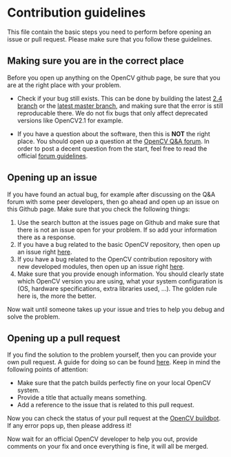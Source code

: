 # Contribution guidelines

This file contain the basic steps you need to perform before opening an issue or pull request. Please make sure that you follow these guidelines.

## Making sure you are in the correct place

Before you open up anything on the OpenCV github page, be sure that you are at the right place with your problem.

* Check if your bug still exists. This can be done by building the latest [2.4 branch](https://github.com/Itseez/opencv/tree/2.4) or the [latest master branch](https://github.com/Itseez/opencv), and making sure that the error is still reproducable there. We do not fix bugs that only affect deprecated versions like OpenCV2.1 for example.

* If you have a question about the software, then this is **NOT** the right place. You should open up a question at the [OpenCV Q&A forum](http://answers.opencv.org/questions/). In order to post a decent question from the start, feel free to read the official [forum guidelines](http://answers.opencv.org/faq/).

## Opening up an issue

If you have found an actual bug, for example after discussing on the Q&A forum with some peer developers, then go ahead and open up an issue on this Github page. Make sure that you check the following things:

 1. Use the search button at the issues page on Github and make sure that there is not an issue open for your problem. If so add your information there as a response.
 2. If you have a bug related to the basic OpenCV repository, then open up an issue right [here](https://github.com/Itseez/opencv/issues/).
 3. If you have a bug related to the OpenCV contribution repository with new developed modules, then open up an issue right [here](https://github.com/Itseez/opencv_contrib/issues/).
 4. Make sure that you provide enough information. You should clearly state which OpenCV version you are using, what your system configuration is (OS, hardware specifications, extra libraries used, ...). The golden rule here is, the more the better.

Now wait until someone takes up your issue and tries to help you debug and solve the problem.

## Opening up a pull request

If you find the solution to the problem yourself, then you can provide your own pull request. A guide for doing so can be found [here](https://github.com/Itseez/opencv/wiki/How_to_contribute). Keep in mind the following points of attention:

* Make sure that the patch builds perfectly fine on your local OpenCV system.
* Provide a title that actually means something.
* Add a reference to the issue that is related to this pull request.

Now you can check the status of your pull request at the [OpenCV buildbot](http://pullrequest.opencv.org/#/summary/). If any error pops up, then please address it!

Now wait for an official OpenCV developer to help you out, provide comments on your fix and once everything is fine, it will all be merged.

